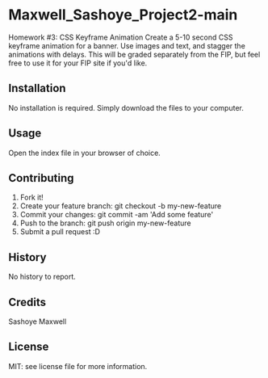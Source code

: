 # Maxwell_Sashoye_Project2-main

Homework #3: CSS Keyframe Animation  Create a 5-10 second CSS keyframe animation for a banner. Use images and text, and stagger the animations with delays. This will be graded separately from the FIP, but feel free to use it for your FIP site if you'd like.

## Installation

No installation is required. Simply download the files to your computer.

## Usage

Open the index file in your browser of choice. 

## Contributing

1. Fork it!
2. Create your feature branch: git checkout -b my-new-feature
3. Commit your changes: git commit -am 'Add some feature'
4. Push to the branch: git push origin my-new-feature
5. Submit a pull request :D

## History

No history to report.

## Credits

Sashoye Maxwell

## License

MIT: see license file for more information.
